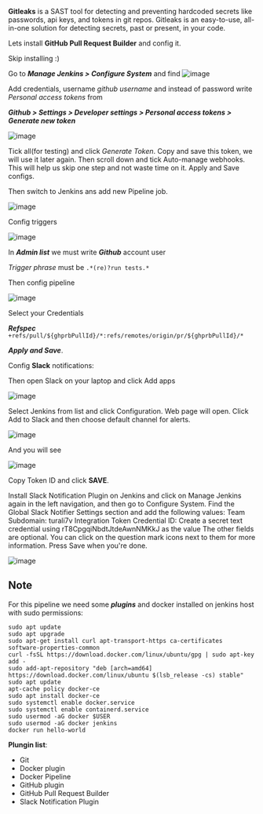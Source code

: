 **Gitleaks** is a SAST tool for detecting and preventing hardcoded secrets like passwords, api keys, and tokens in git repos. Gitleaks is an easy-to-use, all-in-one solution for detecting secrets, past or present, in your code.

Lets install **GitHub Pull Request Builder** and config it.

Skip installing :)

Go to ***Manage Jenkins > Configure System*** and find
![image](https://user-images.githubusercontent.com/40214066/187629832-fc329013-3068-4cd6-badd-fe373f9884e2.png)

Add credentials, username *github username* and instead of password write *Personal access tokens* from 

***Github > Settings > Developer settings > Personal access tokens > Generate new token***

![image](https://user-images.githubusercontent.com/40214066/187630589-9057816f-93ab-48dc-a7fd-b3d00e1cee19.png)

Tick all(for testing) and click *Generate Token*. Copy and save this token, we will use it later again. Then scroll down and tick Auto-manage webhooks. This will help us skip one step and not waste time on it. Apply and Save configs.

Then switch to Jenkins ans add new Pipeline job.

![image](https://user-images.githubusercontent.com/40214066/187631256-753a0927-3d78-4763-a53f-23405defd785.png)

Config triggers

![image](https://user-images.githubusercontent.com/40214066/187631318-df829ee4-5846-4ed4-8014-82c65a52e33c.png)

In ***Admin list*** we must write ***Github*** account user

*Trigger phrase* must be  `.*(re)?run tests.*`

Then config pipeline


![image](https://user-images.githubusercontent.com/40214066/187631898-57786bbe-d38f-488d-bb71-e00a7655b072.png)

Select your Credentials

***Refspec***  `+refs/pull/${ghprbPullId}/*:refs/remotes/origin/pr/${ghprbPullId}/*`

***Apply and Save***.

Config **Slack** notifications:

Then open Slack on your laptop and click Add apps

![image](https://user-images.githubusercontent.com/40214066/187633401-dccd145a-7a6a-4c07-b7aa-eebc8c284e44.png)

Select Jenkins from list and click Configuration. Web page will open. Click Add to Slack and then choose default channel for alerts.

![image](https://user-images.githubusercontent.com/40214066/187633532-aae00a62-d7fc-4f19-8e6f-ca219e7a6167.png)

And you will see 

![image](https://user-images.githubusercontent.com/40214066/187633591-e0aec47a-3289-430d-8024-54b8a1afc784.png)

Copy Token ID and click **SAVE**.

Install Slack Notification Plugin on Jenkins and click on Manage Jenkins again in the left navigation, and then go to Configure System. Find the Global Slack Notifier Settings section and add the following values:
Team Subdomain: turali7v 
Integration Token Credential ID: 
Create a secret text credential using rT8CpgqiNbdtJtdeAwnNMKkJ as the value
The other fields are optional. You can click on the question mark icons next to them for more information. Press Save when you're done.

![image](https://user-images.githubusercontent.com/40214066/187633841-ce2c026e-5615-49ad-9bcd-6529af1f4369.png)

## Note

For this pipeline we need some ***plugins*** and docker installed on jenkins host with sudo permissions:

```
sudo apt update
sudo apt upgrade
sudo apt-get install curl apt-transport-https ca-certificates software-properties-common
curl -fsSL https://download.docker.com/linux/ubuntu/gpg | sudo apt-key add -
sudo add-apt-repository "deb [arch=amd64] https://download.docker.com/linux/ubuntu $(lsb_release -cs) stable"
sudo apt update
apt-cache policy docker-ce
sudo apt install docker-ce
sudo systemctl enable docker.service
sudo systemctl enable containerd.service
sudo usermod -aG docker $USER
sudo usermod -aG docker jenkins
docker run hello-world
```
    
    
**Plungin list**: 
- Git
- Docker plugin
- Docker Pipeline
- GitHub plugin
- GitHub Pull Request Builder
- Slack Notification Plugin
